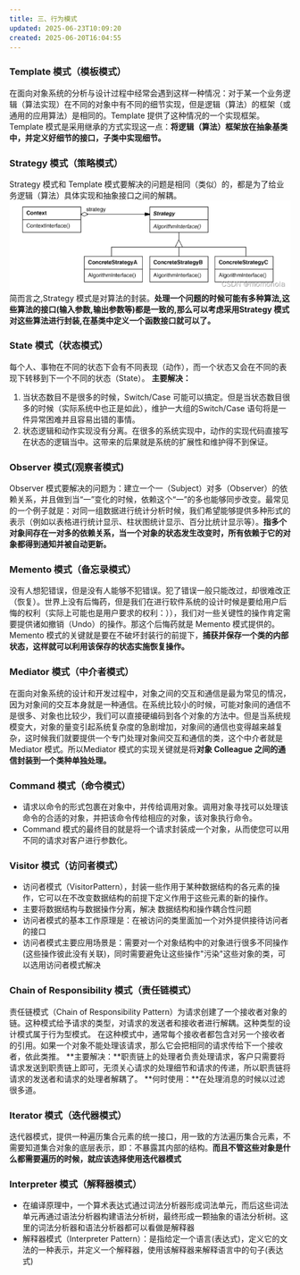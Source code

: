 ```yaml
---
title: 三、行为模式
updated: 2025-06-23T10:09:20
created: 2025-06-20T16:04:55
---
```


### Template 模式（模板模式）
在面向对象系统的分析与设计过程中经常会遇到这样一种情况：对于某一个业务逻辑（算法实现）在不同的对象中有不同的细节实现，但是逻辑（算法）的框架（或通用的应用算法）是相同的。Template 提供了这种情况的一个实现框架。Template 模式是采用继承的方式实现这一点：**将逻辑（算法）框架放在抽象基类中，并定义好细节的接口，子类中实现细节。**
### Strategy 模式（策略模式）
Strategy 模式和 Template 模式要解决的问题是相同（类似）的，都是为了给业务逻辑（算法）具体实现和抽象接口之间的解耦。
![image1](../../../resources/49675eded2f24f01ae81a71493d655e4.png)
简而言之,Strategy 模式是对算法的封装。**处理一个问题的时候可能有多种算法,这些算法的接口(输入参数,输出参数等)都是一致的,那么可以考虑采用Strategy 模式对这些算法进行封装,在基类中定义一个函数接口就可以了。**

### State 模式（状态模式）
每个人、事物在不同的状态下会有不同表现（动作），而一个状态又会在不同的表现下转移到下一个不同的状态（State）。
**主要解决：**
1.  当状态数目不是很多的时候，Switch/Case 可能可以搞定。但是当状态数目很多的时候（实际系统中也正是如此），维护一大组的Switch/Case 语句将是一件异常困难并且容易出错的事情。
2.  状态逻辑和动作实现没有分离。在很多的系统实现中，动作的实现代码直接写在状态的逻辑当中。这带来的后果就是系统的扩展性和维护得不到保证。

### Observer 模式(观察者模式)
Observer 模式要解决的问题为：建立一个一（Subject）对多（Observer）的依赖关系，并且做到当“一”变化的时候，依赖这个“一”的多也能够同步改变。最常见的一个例子就是：对同一组数据进行统计分析时候，我们希望能够提供多种形式的表示（例如以表格进行统计显示、柱状图统计显示、百分比统计显示等）。**指多个对象间存在一对多的依赖关系，当一个对象的状态发生改变时，所有依赖于它的对象都得到通知并被自动更新。**
### Memento 模式（备忘录模式）
没有人想犯错误，但是没有人能够不犯错误。犯了错误一般只能改过，却很难改正（恢复）。世界上没有后悔药，但是我们在进行软件系统的设计时候是要给用户后悔的权利（实际上可能也是用户要求的权利：）），我们对一些关键性的操作肯定需要提供诸如撤销（Undo）的操作。那这个后悔药就是 Memento 模式提供的。
Memento 模式的关键就是要在不破坏封装行的前提下，**捕获并保存一个类的内部状态，这样就可以利用该保存的状态实施恢复操作。**
### Mediator 模式（中介者模式）
在面向对象系统的设计和开发过程中，对象之间的交互和通信是最为常见的情况，因为对象间的交互本身就是一种通信。在系统比较小的时候，可能对象间的通信不是很多、对象也比较少，我们可以直接硬编码到各个对象的方法中。但是当系统规模变大，对象的量变引起系统复杂度的急剧增加，对象间的通信也变得越来越复杂，这时候我们就要提供一个专门处理对象间交互和通信的类，这个中介者就是 Mediator 模式。所以Mediator 模式的实现关键就是将**对象 Colleague 之间的通信封装到一个类种单独处理。**
### Command 模式（命令模式）
- 请求以命令的形式包裹在对象中，并传给调用对象。调用对象寻找可以处理该命令的合适的对象，并把该命令传给相应的对象，该对象执行命令。
- Command 模式的最终目的就是将一个请求封装成一个对象，从而使您可以用不同的请求对客户进行参数化。

### Visitor 模式（访问者模式）
- 访问者模式（VisitorPattern），封装一些作用于某种数据结构的各元素的操作，它可以在不改变数据结构的前提下定义作用于这些元素的新的操作。
- 主要将数据结构与数据操作分离，解决 数据结构和操作耦合性问题
- 访问者模式的基本工作原理是：在被访问的类里面加一个对外提供接待访问者的接口
- 访问者模式主要应用场景是：需要对一个对象结构中的对象进行很多不同操作(这些操作彼此没有关联)，同时需要避免让这些操作"污染"这些对象的类，可以选用访问者模式解决
### Chain of Responsibility 模式（责任链模式）
责任链模式（Chain of Responsibility Pattern）为请求创建了一个接收者对象的链。这种模式给予请求的类型，对请求的发送者和接收者进行解耦。这种类型的设计模式属于行为型模式。
在这种模式中，通常每个接收者都包含对另一个接收者的引用。如果一个对象不能处理该请求，那么它会把相同的请求传给下一个接收者，依此类推。
**主要解决：**职责链上的处理者负责处理请求，客户只需要将请求发送到职责链上即可，无须关心请求的处理细节和请求的传递，所以职责链将请求的发送者和请求的处理者解耦了。
**何时使用：**在处理消息的时候以过滤很多道。

### Iterator 模式（迭代器模式）
迭代器模式，提供一种遍历集合元素的统一接口，用一致的方法遍历集合元素，不需要知道集合对象的底层表示，即：不暴露其内部的结构。**而且不管这些对象是什么都需要遍历的时候，就应该选择使用迭代器模式**
### Interpreter 模式（解释器模式）
- 在编译原理中，一个算术表达式通过词法分析器形成词法单元，而后这些词法单元再通过语法分析器构建语法分析树，最终形成一颗抽象的语法分析树。这里的词法分析器和语法分析器都可以看做是解释器
- 解释器模式（Interpreter Pattern）：是指给定一个语言(表达式)，定义它的文法的一种表示，并定义一个解释器，使用该解释器来解释语言中的句子(表达式)
